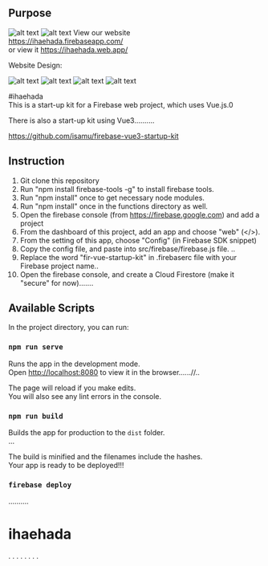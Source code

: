 ## Purpose

![alt text](https://res.cloudinary.com/storagemanagementcontainer/image/upload/v1649715786/ihaehada/title_rdwtze.png)
![alt text](https://res.cloudinary.com/storagemanagementcontainer/image/upload/v1649715857/ihaehada/header_e7bdal.png)
View our website <br />
https://ihaehada.firebaseapp.com/ <br />
or view it https://ihaehada.web.app/ <br />

Website Design: 

![alt text](https://res.cloudinary.com/storagemanagementcontainer/image/upload/v1649715385/ihaehada/web1_xxqxpf.png)
![alt text](https://res.cloudinary.com/storagemanagementcontainer/image/upload/v1649715383/ihaehada/web2_y2tj98.png)
![alt text](https://res.cloudinary.com/storagemanagementcontainer/image/upload/v1649715387/ihaehada/web3_hd2klp.png)
![alt text](https://res.cloudinary.com/storagemanagementcontainer/image/upload/v1649715385/ihaehada/web4_nz9im0.png)


#ihaehada  <br />
This is a start-up kit for a Firebase web project, which uses Vue.js.0 <br />

There is also a start-up kit using Vue3..........

https://github.com/isamu/firebase-vue3-startup-kit
## Instruction

1. Git clone this repository
2. Run "npm install firebase-tools -g" to install firebase tools.
3. Run "npm install" once to get necessary node modules.
4. Run "npm install" once in the functions directory as well.
5. Open the firebase console (from https://firebase.google.com) and add a project
6. From the dashboard of this project, add an app and choose "web" (</>).
7. From the setting of this app, choose "Config" (in Firebase SDK snippet)
8. Copy the config file, and paste into src/firebase/firebase.js file.  ..
9. Replace the word "fir-vue-startup-kit" in .firebaserc file with your Firebase project name..
10. Open the firebase console, and create a Cloud Firestore (make it "secure" for now).......


## Available Scripts

In the project directory, you can run:


### `npm run serve`
Runs the app in the development mode.<br>
Open [http://localhost:8080](http://localhost:8080) to view it in the browser......//..

The page will reload if you make edits.<br>
You will also see any lint errors in the console.

### `npm run build`

Builds the app for production to the `dist` folder.<br>...

The build is minified and the filenames include the hashes.<br>
Your app is ready to be deployed!!!

### `firebase deploy`

..........


# ihaehada







.
.
.
.
.
.
.
.























































































